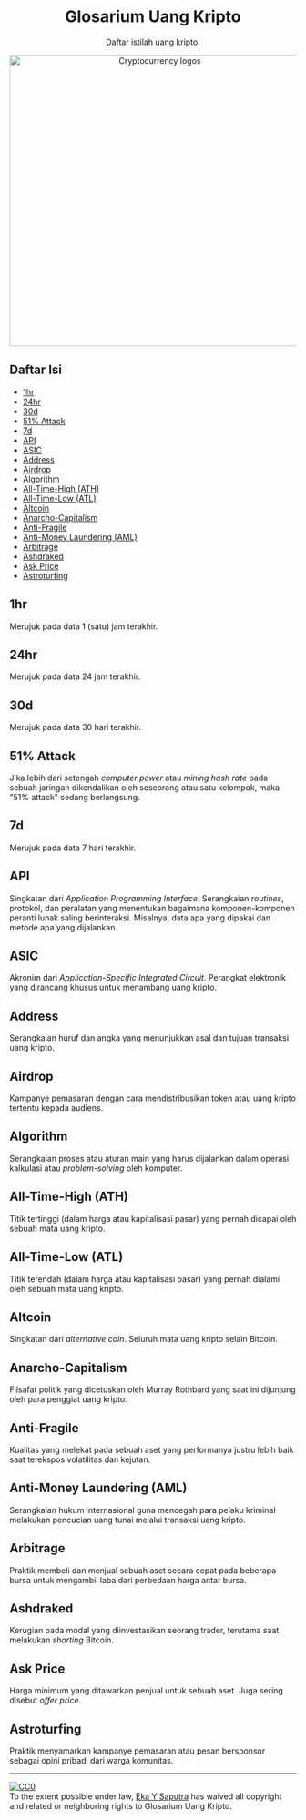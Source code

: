<center>
<h1>Glosarium Uang Kripto</h1>

<p>Daftar istilah uang kripto.</p>

<a title="voytek pavlik, CC0, via Wikimedia Commons" href="https://commons.wikimedia.org/wiki/File:Cryptocurrency_logos.jpg"><img width="512" alt="Cryptocurrency logos" src="https://upload.wikimedia.org/wikipedia/commons/thumb/b/b8/Cryptocurrency_logos.jpg/512px-Cryptocurrency_logos.jpg"></a>
</center>

## Daftar Isi

- [1hr](#1hr)
- [24hr](#24hr)
- [30d](#30d)
- [51% Attack](#51%-Attack)
- [7d](#7d)
- [API](#API)
- [ASIC](#ASIC)
- [Address](#Address)
- [Airdrop](#Airdrop)
- [Algorithm](#Algorithm)
- [All-Time-High (ATH)](#All-Time-High-(ATH))
- [All-Time-Low (ATL)](#All-Time-Low-(ATL))
- [Altcoin](#Altcoin)
- [Anarcho-Capitalism](#Anarcho-Capitalism)
- [Anti-Fragile](#Anti-Fragile)
- [Anti-Money Laundering (AML)](#Anti-Money-Laundering-(AML))
- [Arbitrage](#Arbitrage)
- [Ashdraked](#Ashdraked)
- [Ask Price](#Ask-Price)
- [Astroturfing](#Astroturfing)

## 1hr
Merujuk pada data 1 (satu) jam terakhir.

## 24hr
Merujuk pada data 24 jam terakhir.

## 30d
Merujuk pada data 30 hari terakhir.

## 51% Attack
Jika lebih dari setengah *computer power* atau *mining hash rate* pada sebuah jaringan dikendalikan oleh seseorang atau satu kelompok, maka "51% attack" sedang berlangsung.

## 7d
Merujuk pada data 7 hari terakhir.

## API
Singkatan dari *Application Programming Interface*. Serangkaian *routines*, protokol, dan peralatan yang menentukan bagaimana komponen-komponen peranti lunak saling berinteraksi. Misalnya, data apa yang dipakai dan metode apa yang dijalankan.

## ASIC
Akronim dari *Application-Specific Integrated Circuit*. Perangkat elektronik yang dirancang khusus untuk menambang uang kripto.

## Address
Serangkaian huruf dan angka yang menunjukkan asal dan tujuan transaksi uang kripto.

## Airdrop
Kampanye pemasaran dengan cara mendistribusikan token atau uang kripto tertentu kepada audiens.

## Algorithm
Serangkaian proses atau aturan main yang harus dijalankan dalam operasi kalkulasi atau *problem-solving* oleh komputer.

## All-Time-High (ATH)
Titik tertinggi (dalam harga atau kapitalisasi pasar) yang pernah dicapai oleh sebuah mata uang kripto.

## All-Time-Low (ATL)
Titik terendah (dalam harga atau kapitalisasi pasar) yang pernah dialami oleh sebuah mata uang kripto.

## Altcoin
Singkatan dari *alternative coin*. Seluruh mata uang kripto selain Bitcoin.

## Anarcho-Capitalism
Filsafat politik yang dicetuskan oleh Murray Rothbard yang saat ini dijunjung oleh para penggiat uang kripto.

## Anti-Fragile
Kualitas yang melekat pada sebuah aset yang performanya justru lebih baik saat terekspos volatilitas dan kejutan.

## Anti-Money Laundering (AML)
Serangkaian hukum internasional guna mencegah para pelaku kriminal melakukan pencucian uang tunai melalui transaksi uang kripto.

## Arbitrage
Praktik membeli dan menjual sebuah aset secara cepat pada beberapa bursa untuk mengambil laba dari perbedaan harga antar bursa.

## Ashdraked
Kerugian pada modal yang diinvestasikan seorang trader, terutama saat melakukan *shorting* Bitcoin.

## Ask Price
Harga minimum yang ditawarkan penjual untuk sebuah aset. Juga sering disebut *offer price*.

## Astroturfing
Praktik menyamarkan kampanye pemasaran atau pesan bersponsor sebagai opini pribadi dari warga komunitas.

___

<p xmlns:dct="http://purl.org/dc/terms/">
  <a rel="license"
     href="http://creativecommons.org/publicdomain/zero/1.0/">
    <img src="https://licensebuttons.net/p/zero/1.0/88x31.png" style="border-style: none;" alt="CC0" />
  </a>
  <br />
  To the extent possible under law,
  <a rel="dct:publisher"
     href="https://github.com/ekajogja">
    <span property="dct:title">Eka Y Saputra</span></a>
  has waived all copyright and related or neighboring rights to
  <span property="dct:title">Glosarium Uang Kripto</span>.
</p>
